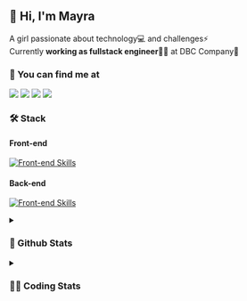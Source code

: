 ## 👋 Hi, I'm Mayra

A girl passionate about technology💻 and challenges⚡  
Currently **working as fullstack engineer**👩‍💻 at DBC Company🚀   

### 💬 You can find me at

<a href="https://mayra.dev" target="_blank" rel="noopener"><img src="https://img.shields.io/badge/-mayra.dev-005FED?style=flat&logo=Google-chrome&logoColor=white"/></a>
<a href="https://linkedin.com/in/mayraamaral" target="_blank" rel="noopener"><img src="https://img.shields.io/badge/-/mayraamaral-0077B5?style=flat&logo=Linkedin&logoColor=white"/></a>
<a href="mailto:mayra@mayra.dev" target="_blank" rel="noopener"><img src="https://img.shields.io/badge/-mayra@mayra.dev-D14836?style=flat&logo=Gmail&logoColor=white"/></a>
<a href="" target="_blank" rel="noopener"><img src="https://img.shields.io/badge/-mayraamaral-7289DA?style=flat&logo=Discord&logoColor=white"/></a>

### 🛠️ Stack
#### Front-end

[![Front-end Skills](https://skillicons.dev/icons?i=react,next,redux,styledcomponents,html,css,sass,js,ts,figma)](https://skillicons.dev)
#### Back-end

[![Front-end Skills](https://skillicons.dev/icons?i=java,spring,postgres,git,linux,bash,nodejs,docker,jenkins)](https://skillicons.dev)


<details>
    <summary><h3>📌 Github Stats</h3></summary>
    <div align="center">
        <table>
      <td><img height="160em" src="https://github-readme-stats.vercel.app/api?username=mayraamaral&show_icons=true&theme=algolia&hide_border=true&hide=stars&count_private=true" alt="Readme stats"></td>
      <td><img height="160em" src="https://github-readme-stats.vercel.app/api/top-langs/?username=mayraamaral&&layout=compact&&theme=algolia&hide_border=true&langs_count=6" alt="Language stats"></td>
       </table>
  </div> 
    

  <p align="center">
    <img src="https://github-readme-streak-stats.herokuapp.com?user=mayraamaral&theme=dark&hide_border=true&date_format=j%20M%5B%20Y%5D&locale=pt-br&background=050F2C&ring=0195DD&fire=23AA7D&currStreakLabel=23AA7D" alt="Streak stats">
  </p> 
</details>

<details>
  <summary><h3>👩‍💻 Coding Stats</h3></summary>
  
  <!--START_SECTION:waka-->
![Code Time](http://img.shields.io/badge/Code%20Time-171%20hrs%2040%20mins-blue)

**🐱 My GitHub Data** 

> 📦 579.0 kB Used in GitHub's Storage 
 > 
> 🏆 342 Contributions in the Year 2023
 > 
> 🚫 Not Opted to Hire
 > 
> 📜 51 Public Repositories 
 > 
> 🔑 25 Private Repositories 
 > 
**I'm an Early 🐤** 

```text
🌞 Morning                314 commits         ███░░░░░░░░░░░░░░░░░░░░░░   13.08 % 
🌆 Daytime                1209 commits        █████████████░░░░░░░░░░░░   50.35 % 
🌃 Evening                741 commits         ████████░░░░░░░░░░░░░░░░░   30.86 % 
🌙 Night                  137 commits         █░░░░░░░░░░░░░░░░░░░░░░░░   05.71 % 
```
📅 **I'm Most Productive on Monday** 

```text
Monday                   469 commits         █████░░░░░░░░░░░░░░░░░░░░   19.53 % 
Tuesday                  437 commits         █████░░░░░░░░░░░░░░░░░░░░   18.20 % 
Wednesday                322 commits         ███░░░░░░░░░░░░░░░░░░░░░░   13.41 % 
Thursday                 426 commits         ████░░░░░░░░░░░░░░░░░░░░░   17.74 % 
Friday                   346 commits         ████░░░░░░░░░░░░░░░░░░░░░   14.41 % 
Saturday                 130 commits         █░░░░░░░░░░░░░░░░░░░░░░░░   05.41 % 
Sunday                   271 commits         ███░░░░░░░░░░░░░░░░░░░░░░   11.29 % 
```


📊 **This Week I Spent My Time On** 

```text
🕑︎ Time Zone: America/Sao_Paulo

💬 Programming Languages: 
Java                     5 hrs 5 mins        █████████████████████████   98.98 % 
Other                    1 min               ░░░░░░░░░░░░░░░░░░░░░░░░░   00.61 % 
GitIgnore file           1 min               ░░░░░░░░░░░░░░░░░░░░░░░░░   00.42 % 

🔥 Editors: 
IntelliJ                 4 hrs 21 mins       █████████████████████░░░░   84.80 % 
VS Code                  46 mins             ████░░░░░░░░░░░░░░░░░░░░░   15.20 % 

💻 Operating System: 
Linux                    5 hrs 8 mins        █████████████████████████   100.00 % 
```

**I Mostly Code in Java** 

```text
Java                     125 repos           ███████░░░░░░░░░░░░░░░░░░   28.60 % 
HTML                     94 repos            █████░░░░░░░░░░░░░░░░░░░░   21.51 % 
PLSQL                    1 repo              ░░░░░░░░░░░░░░░░░░░░░░░░░   00.23 % 
C#                       1 repo              ░░░░░░░░░░░░░░░░░░░░░░░░░   00.23 % 
PHP                      1 repo              ░░░░░░░░░░░░░░░░░░░░░░░░░   00.23 % 
```




 Last Updated on 29/12/2023 18:45:43 UTC
<!--END_SECTION:waka-->

</details>

